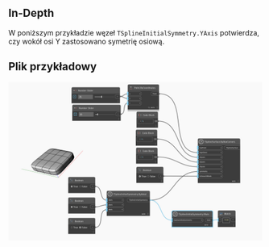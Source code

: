 ## In-Depth
W poniższym przykładzie węzeł `TSplineInitialSymmetry.YAxis` potwierdza, czy wokół osi Y zastosowano symetrię osiową.

## Plik przykładowy

![Example](./Autodesk.DesignScript.Geometry.TSpline.TSplineInitialSymmetry.YAxis_img.jpg)
